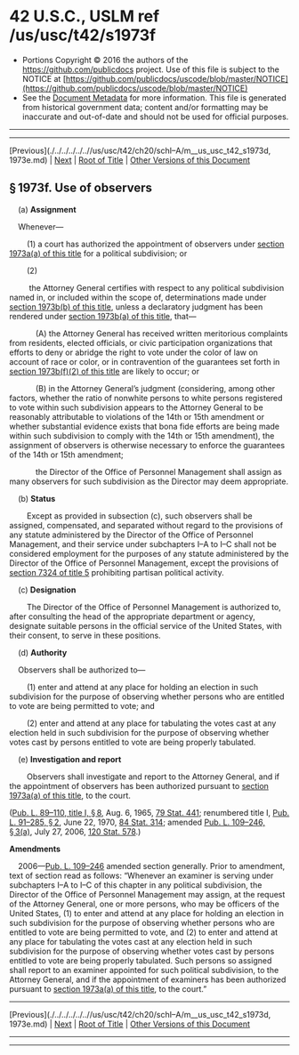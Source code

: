 ---
---

# 42 U.S.C., USLM ref /us/usc/t42/s1973f

* Portions Copyright © 2016 the authors of the https://github.com/publicdocs project.
  Use of this file is subject to the NOTICE at [https://github.com/publicdocs/uscode/blob/master/NOTICE](https://github.com/publicdocs/uscode/blob/master/NOTICE)
* See the [Document Metadata](././../../../../..//README.md) for more information.
  This file is generated from historical government data; content and/or formatting may be inaccurate and out-of-date and should not be used for official purposes.

----------
----------

[Previous](./../../../../..//us/usc/t42/ch20/schI–A/m__us_usc_t42_s1973d, 1973e.md) | [Next](./../../../../..//us/usc/t42/ch20/schI–A/m__us_usc_t42_s1973g.md) | [Root of Title](./../../../../../) | [Other Versions of this Document](https://publicdocs.github.io/go/links?ns=uslm&ref=%2Fus%2Fusc%2Ft42%2Fs1973f)

## § 1973f. Use of observers

    (a) __Assignment__ 

    Whenever—

        (1) a court has authorized the appointment of observers under [section 1973a(a) of this title][/us/usc/t42/s1973a/a] for a political subdivision; or

        (2)

         the Attorney General certifies with respect to any political subdivision named in, or included within the scope of, determinations made under [section 1973b(b) of this title][/us/usc/t42/s1973b/b], unless a declaratory judgment has been rendered under [section 1973b(a) of this title][/us/usc/t42/s1973b/a], that—

            (A) the Attorney General has received written meritorious complaints from residents, elected officials, or civic participation organizations that efforts to deny or abridge the right to vote under the color of law on account of race or color, or in contravention of the guarantees set forth in [section 1973b(f)(2) of this title][/us/usc/t42/s1973b/f/2] are likely to occur; or

            (B) in the Attorney General’s judgment (considering, among other factors, whether the ratio of nonwhite persons to white persons registered to vote within such subdivision appears to the Attorney General to be reasonably attributable to violations of the 14th or 15th amendment or whether substantial evidence exists that bona fide efforts are being made within such subdivision to comply with the 14th or 15th amendment), the assignment of observers is otherwise necessary to enforce the guarantees of the 14th or 15th amendment;

            the Director of the Office of Personnel Management shall assign as many observers for such subdivision as the Director may deem appropriate.

    (b) __Status__ 

        Except as provided in subsection (c), such observers shall be assigned, compensated, and separated without regard to the provisions of any statute administered by the Director of the Office of Personnel Management, and their service under subchapters I–A to I–C shall not be considered employment for the purposes of any statute administered by the Director of the Office of Personnel Management, except the provisions of [section 7324 of title 5][/us/usc/t5/s7324] prohibiting partisan political activity.

    (c) __Designation__ 

        The Director of the Office of Personnel Management is authorized to, after consulting the head of the appropriate department or agency, designate suitable persons in the official service of the United States, with their consent, to serve in these positions.

    (d) __Authority__ 

    Observers shall be authorized to—

        (1) enter and attend at any place for holding an election in such subdivision for the purpose of observing whether persons who are entitled to vote are being permitted to vote; and

        (2) enter and attend at any place for tabulating the votes cast at any election held in such subdivision for the purpose of observing whether votes cast by persons entitled to vote are being properly tabulated.

    (e) __Investigation and report__ 

        Observers shall investigate and report to the Attorney General, and if the appointment of observers has been authorized pursuant to [section 1973a(a) of this title][/us/usc/t42/s1973a/a], to the court.

([Pub. L. 89–110, title I, § 8][/us/pl/89/110/s8], Aug. 6, 1965, [79 Stat. 441][/us/stat/79/441]; renumbered title I, [Pub. L. 91–285, § 2][/us/pl/91/285/s2], June 22, 1970, [84 Stat. 314][/us/stat/84/314]; amended [Pub. L. 109–246, § 3(a)][/us/pl/109/246/s3/a], July 27, 2006, [120 Stat. 578][/us/stat/120/578].)

 __Amendments__ 

    2006—[Pub. L. 109–246][/us/pl/109/246] amended section generally. Prior to amendment, text of section read as follows: “Whenever an examiner is serving under subchapters I–A to I–C of this chapter in any political subdivision, the Director of the Office of Personnel Management may assign, at the request of the Attorney General, one or more persons, who may be officers of the United States, (1) to enter and attend at any place for holding an election in such subdivision for the purpose of observing whether persons who are entitled to vote are being permitted to vote, and (2) to enter and attend at any place for tabulating the votes cast at any election held in such subdivision for the purpose of observing whether votes cast by persons entitled to vote are being properly tabulated. Such persons so assigned shall report to an examiner appointed for such political subdivision, to the Attorney General, and if the appointment of examiners has been authorized pursuant to [section 1973a(a) of this title][/us/usc/t42/s1973a/a], to the court.”

----------

[Previous](./../../../../..//us/usc/t42/ch20/schI–A/m__us_usc_t42_s1973d, 1973e.md) | [Next](./../../../../..//us/usc/t42/ch20/schI–A/m__us_usc_t42_s1973g.md) | [Root of Title](./../../../../../) | [Other Versions of this Document](https://publicdocs.github.io/go/links?ns=uslm&ref=%2Fus%2Fusc%2Ft42%2Fs1973f)

----------
----------

[/us/usc/t42/s1973a/a]: https://publicdocs.github.io/go/links?ns=uslm&ref=%2Fus%2Fusc%2Ft42%2Fs1973a%2Fa
[/us/usc/t42/s1973b/b]: https://publicdocs.github.io/go/links?ns=uslm&ref=%2Fus%2Fusc%2Ft42%2Fs1973b%2Fb
[/us/usc/t42/s1973b/a]: https://publicdocs.github.io/go/links?ns=uslm&ref=%2Fus%2Fusc%2Ft42%2Fs1973b%2Fa
[/us/usc/t42/s1973b/f/2]: https://publicdocs.github.io/go/links?ns=uslm&ref=%2Fus%2Fusc%2Ft42%2Fs1973b%2Ff%2F2
[/us/usc/t5/s7324]: https://publicdocs.github.io/go/links?ns=uslm&ref=%2Fus%2Fusc%2Ft5%2Fs7324
[/us/usc/t42/s1973a/a]: https://publicdocs.github.io/go/links?ns=uslm&ref=%2Fus%2Fusc%2Ft42%2Fs1973a%2Fa
[/us/pl/89/110/s8]: https://publicdocs.github.io/go/links?ns=uslm&ref=%2Fus%2Fpl%2F89%2F110%2Fs8
[/us/stat/79/441]: https://publicdocs.github.io/go/links?ns=uslm&ref=%2Fus%2Fstat%2F79%2F441
[/us/pl/91/285/s2]: https://publicdocs.github.io/go/links?ns=uslm&ref=%2Fus%2Fpl%2F91%2F285%2Fs2
[/us/stat/84/314]: https://publicdocs.github.io/go/links?ns=uslm&ref=%2Fus%2Fstat%2F84%2F314
[/us/pl/109/246/s3/a]: https://publicdocs.github.io/go/links?ns=uslm&ref=%2Fus%2Fpl%2F109%2F246%2Fs3%2Fa
[/us/stat/120/578]: https://publicdocs.github.io/go/links?ns=uslm&ref=%2Fus%2Fstat%2F120%2F578
[/us/pl/109/246]: https://publicdocs.github.io/go/links?ns=uslm&ref=%2Fus%2Fpl%2F109%2F246
[/us/usc/t42/s1973a/a]: https://publicdocs.github.io/go/links?ns=uslm&ref=%2Fus%2Fusc%2Ft42%2Fs1973a%2Fa


